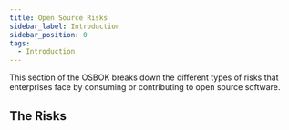 ```yaml
---
title: Open Source Risks
sidebar_label: Introduction
sidebar_position: 0
tags: 
  - Introduction
---
```


This section of the OSBOK breaks down the different types of risks that enterprises face by consuming or contributing to open source software.

## The Risks

<BokTagList filter="Risks" />